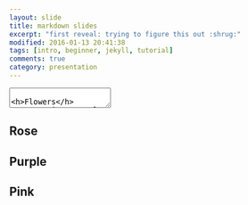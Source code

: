 ```yaml
---
layout: slide
title: markdown slides
excerpt: "first reveal: trying to figure this out :shrug:"
modified: 2016-01-13 20:41:38
tags: [intro, beginner, jekyll, tutorial]
comments: true
category: presentation
---
```


<section data-markdown>
	<textarea data-template>
		<h>Flowers</h>
		Pictures of flowers I have taken [Flickr](https://flic.kr/s/aHsmKZFhzf)
	</textarea>
</section>

<section data-background-image="https://live.staticflickr.com/65535/49705644698_b047084b4f_b.jpg">
  <h2>Rose</h2>
</section>

<section data-background-image="https://live.staticflickr.com/3859/14422655820_79f3f610e2_b.jpg">
  <h2>Purple</h2>
</section>

<section data-background-image="https://live.staticflickr.com/65535/50172192597_79773567d1_b.jpg">
  <h2>Pink</h2>
</section>

<section data-markdown>
  <script type="text/template">
  - Did it work?!<!-- .element: class="fragment" data-fragment-index="1" -->
  - It worked! <!-- .element: class="fragment" data-fragment-index="2" -->
  </script>
</section>
